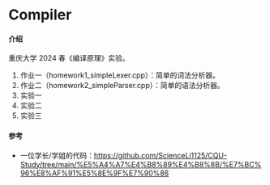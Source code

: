 # Compiler

#### 介绍

重庆大学 2024 春《编译原理》实验。

1. 作业一（homework1_simpleLexer.cpp）：简单的词法分析器。
2. 作业二（homework2_simpleParser.cpp）：简单的语法分析器。
3. 实验一
4. 实验二
5. 实验三

#### 参考

* 一位学长/学姐的代码：https://github.com/ScienceLi1125/CQU-Study/tree/main/%E5%A4%A7%E4%B8%89%E4%B8%8B/%E7%BC%96%E8%AF%91%E5%8E%9F%E7%90%86
